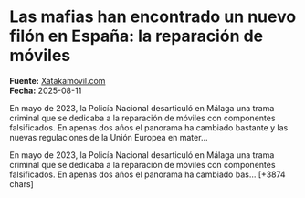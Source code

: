 # Las mafias han encontrado un nuevo filón en España: la reparación de móviles

**Fuente:** [Xatakamovil.com](https://www.xatakamovil.com/seguridad/mafias-han-encontrado-nuevo-filon-espana-reparacion-moviles)  
**Fecha:** 2025-08-11

En mayo de 2023, la Policía Nacional desarticuló en Málaga
 una trama criminal que se dedicaba a la reparación de móviles con componentes falsificados. En apenas dos años el panorama ha cambiado bastante y las nuevas regulaciones de la Unión Europea en mater…

En mayo de 2023, la Policía Nacional desarticuló en Málaga
 una trama criminal que se dedicaba a la reparación de móviles con componentes falsificados. En apenas dos años el panorama ha cambiado bas… [+3874 chars]
